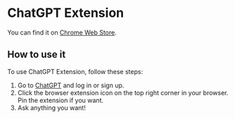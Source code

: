 # ChatGPT Extension

You can find it on [Chrome Web Store](https://chrome.google.com/webstore/detail/chatgpt-chrome-extension/cdjifpfganmhoojfclednjdnnpooaojb).

## How to use it

To use ChatGPT Extension, follow these steps:

1. Go to [ChatGPT](https://chat.openai.com/chat) and log in or sign up.
2. Click the browser extension icon on the top right corner in your browser. Pin the extension if you want.
3. Ask anything you want!
